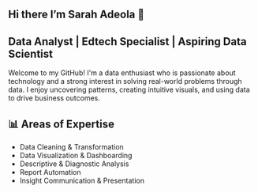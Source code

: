 ## Hi there I’m Sarah Adeola 👋

## Data Analyst | Edtech Specialist  | Aspiring Data Scientist
Welcome to my GitHub! I'm a data enthusiast who is passionate about technology and a strong interest in solving real-world problems through data. I enjoy uncovering patterns, creating intuitive visuals, and using data to drive business outcomes.

## 📊 Areas of Expertise

- Data Cleaning & Transformation  
- Data Visualization & Dashboarding  
- Descriptive & Diagnostic Analysis  
- Report Automation  
- Insight Communication & Presentation
<!--
**Sarahdtechy/Sarahdtechy** is a ✨ _special_ ✨ repository because its `README.md` (this file) appears on your GitHub profile.


## 📊 Areas of Expertise

- Data Cleaning & Transformation  
- Data Visualization & Dashboarding  
- Descriptive & Diagnostic Analysis  
- Report Automation  
- Insight Communication & Presentation
## 📊 Areas of Expertise
- Data Cleaning & Transformation  
- Data Visualization & Dashboarding  
- Descriptive & Diagnostic Analysis  
- Report Automation  
- Insight Communication & Presentation
  
- 🔭 I’m currently working on ...
- 🌱 I’m currently learning ...
- 👯 I’m looking to collaborate on ...
- 🤔 I’m looking for help with ...
- 💬 Ask me about ...
- 📫 How to reach me: ...
- 😄 Pronouns: ...
- ⚡ Fun fact: ...
-->
